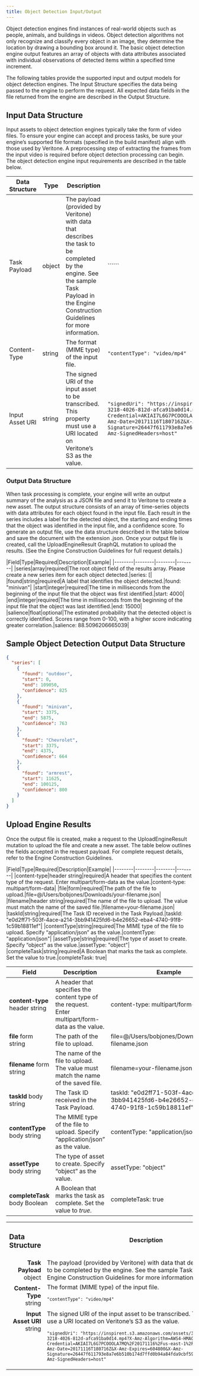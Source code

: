 ```yaml
---
title: Object Detection Input/Output
---
```


Object detection engines find instances of real-world objects such as people, animals, and buildings in videos. Object detection algorithms not only recognize and classify every object in an image, they determine the location by drawing a bounding box around it. The basic object detection engine output features an array of objects with data attributes associated with individual observations of detected items within a specified time increment. 
 
The following tables provide the supported input and output models for object detection engines. The Input Structure specifies the data being passed to the engine to perform the request. All expected data fields in the file returned from the engine are described in the Output Structure.

## Input Data Structure ##

Input assets to object detection engines typically take the form of video files. To ensure your engine can accept and process tasks, be sure your engine’s supported file formats (specified in the build manifest) align with those used by Veritone. A preprocessing step of extracting the frames from the input video is required before object detection processing can begin. 
The object detection engine input requirements are described in the table below.

|Data Structure|Type|Description|Example|
|--------|--------|--------|--------|
|Task Payload|object|The payload (provided by Veritone) with data that describes the task to be completed by the engine. See the sample Task Payload in the Engine Construction Guidelines for more information.|``````|
|Content-Type|string|The format (MIME type) of the input file.|```"contentType": "video/mp4"```|
|Input Asset URI|string|The signed URI of the input asset to be transcribed. This property must use a URI located on Veritone’s S3 as the value.|```"signedUri": "https://inspirent.s3.amazonaws.com/assets/39528568/ 909b4ac0-3218-4026-812d-afca91ba0d14.mp4?X-Amz-Algorithm=AWS4-HMAC-SHA256&X-Amz-Credential=AKIAI7L6G7PCOOOLA7MQ%2F20171116%2Fus-east-1%2Fs3%2Faws4_request&X-Amz-Date=20171116T180716Z&X-Amz-Expires=604800&X-Amz-Signature=26447f611793e8a7e6b510b174d7ffd0b94a84fda9cbf59a79a8e936f17dc009&X-Amz-SignedHeaders=host"```|

### Output Data Structure ###

When task processing is complete, your engine will write an output summary of the analysis as a JSON file and send it to Veritone to create a new asset. The output structure consists of an array of time-series objects with data attributes for each object found in the input file. Each result in the series includes a label for the detected object, the starting and ending times that the object was identified in the input file, and a confidence score. 
To generate an output file, use the data structure described in the table below and save the document with the extension .json. Once your output file is created, call the UploadEngineResult GraphQL mutation to upload the results. (See the Engine Construction Guidelines for full request details.)

|Field|Type|Required|Description|Example|
|--------|--------|--------|--------|
|series|array|required|The root object field of the results array. Please create a new series item for each object detected.|series: [|
|found|string|required|A label that identifies the object detected.|found: "minivan"|
|start|integer|required|The time in milliseconds from the beginning of the input file that the object was first identified.|start: 4000|
|end|integer|required|The time in milliseconds from the beginning of the input file that the object was last identified.|end: 15000|
|salience|float|optional|The estimated probability that the detected object is correctly identified. Scores range from 0-100, with a higher score indicating greater correlation.|salience: 88.5096206665039|

## Sample Object Detection Output Data Structure ##

```json
{
  "series": [
    {
      "found": "outdoor",
      "start": 0,
      "end": 109050,
      "confidence": 825
    },
    {
      "found": "minivan",
      "start": 3375,
      "end": 5875,
      "confidence": 763
    },
    {
      "found": "Chevrolet",
      "start": 3375,
      "end": 4375,
      "confidence": 664
    },
    {
      "found": "armrest",
      "start": 11625,
      "end": 100125,
      "confidence": 800
    }
  ]
}
```

## Upload Engine Results ##

Once the output file is created, make a request to the UploadEngineResult mutation to upload the file and create a new asset. The table below outlines the fields accepted in the request payload. For complete request details, refer to the Engine Construction Guidelines. 

|Field|Type|Required|Description|Example|
|--------|--------|--------|--------|
|content-type|header string|required|A header that specifies the content type of the request. Enter multipart/form-data as the value.|content-type: multipart/form-data|
|file|form|required|The path of the file to upload.|file=@/Users/bobjones/Downloads/your-filename.json|
|filename|header string|required|The name of the file to upload. The value must match the name of the saved file.|filename=your-filename.json|
|taskId|string|required|The Task ID received in the Task Payload.|taskId: "e0d2ff71-503f-4ace-a214-3bb941425fd6-b4e26652-eba4-4740-91f8-1c59b18811ef"|
|contentType|string|required|The MIME type of the file to upload. Specify “application/json” as the value.|contentType: "application/json"|
|assetType|string|required|The type of asset to create. Specify “object” as the value.|assetType: "object"|
|completeTask|string|required|A Boolean that marks the task as complete. Set the value to true.|completeTask: true|

| **Field**                      | **Description**                                                                                  | **Example**                                                                         |
|--------------------------------|--------------------------------------------------------------------------------------------------|-------------------------------------------------------------------------------------|
| **content-type** header string | A header that specifies the content type of the request. Enter multipart/form-data as the value. | content-type: multipart/form-data                                                   |
|           **file** form string | The path of the file to upload.                                                                  | file=@/Users/bobjones/Downloads/your-filename.json                                  |
|       **filename** form string | The name of the file to upload. The value must match the name of the saved file.                 | filename=your-filename.json                                                         |
|         **taskId** body string | The Task ID received in the Task Payload.                                                        | taskId: "e0d2ff71-503f-4ace-a214-3bb941425fd6-b4e26652-eba4-4740-91f8-1c59b18811ef" |
|    **contentType** body string | The MIME type of the file to upload. Specify “application/json” as the value.                    | contentType: "application/json"                                                     |
|      **assetType** body string | The type of asset to create. Specify “object” as the value.                                      | assetType: "object"                                                                 |
|  **completeTask** body Boolean | A Boolean that marks the task as complete. Set the value to *true*.                              | completeTask: true                                                                  |


<table>
  <tr>
    <td width="15%"><h3 class="text-center">Data Structure</h3></td>
    <th width="85%">Description</th>
  </tr>
  <tr>
   <td align="right"><b>Task Payload</b><br>object
</td>
    <td>The payload (provided by Veritone) with data that describes the task to be completed by the engine. See the sample Task Payload in the Engine Construction Guidelines for more information.
</td>
  </tr>
  <tr>
    <td align="right"><b>Content-Type</b><br>string
</td>
    <td>The format (MIME type) of the input file. 

<code>`"contentType": "video/mp4"`</code></td>
  </tr>
  <tr>
    <td align="right" valign="top"><b>Input Asset URI</b><br>string
</td>
    <td>The signed URI of the input asset to be transcribed. This property must use a URI located on Veritone’s S3 as the value. 
     
<code>`"signedUri": "https://inspirent.s3.amazonaws.com/assets/39528568/ 909b4ac0-3218-4026-812d-afca91ba0d14.mp4?X-Amz-Algorithm=AWS4-HMAC-SHA256&X-Amz-Credential=AKIAI7L6G7PCOOOLA7MQ%2F20171116%2Fus-east-1%2Fs3%2Faws4_request&X-Amz-Date=20171116T180716Z&X-Amz-Expires=604800&X-Amz-Signature=26447f611793e8a7e6b510b174d7ffd0b94a84fda9cbf59a79a8e936f17dc009&X-Amz-SignedHeaders=host"`</code></td>
  </tr>
</table>

